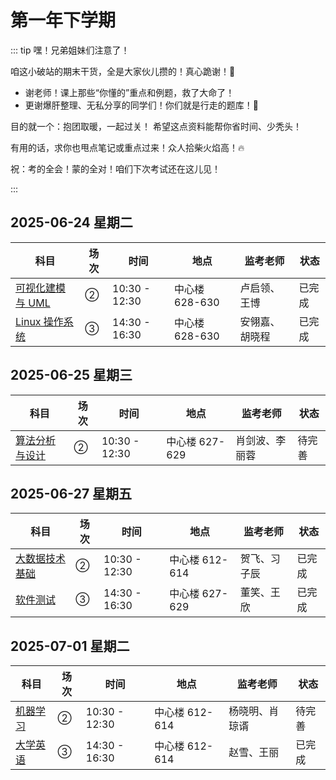 # 第一年下学期

::: tip 嘿！兄弟姐妹们注意了！

咱这小破站的期末干货，全是大家伙儿攒的！真心跪谢！🙏

- 谢老师！课上那些“你懂的”重点和例题，救了大命了！
- 更谢爆肝整理、无私分享的同学们！你们就是行走的题库！📝

目的就一个：抱团取暖，一起过关！
希望这点资料能帮你省时间、少秃头！

有用的话，求你也甩点笔记或重点过来！众人拾柴火焰高！🔥

祝：考的全会！蒙的全对！咱们下次考试还在这儿见！

:::

## 2025-06-24 星期二

| 科目                                                    | 场次 | 时间          | 地点           | 监考老师       | 状态   |
| ------------------------------------------------------- | ---- | ------------- | -------------- | -------------- | ------ |
| [可视化建模与 UML](./2025-06-24/00.可视化建模与-UML.md) | ②    | 10:30 - 12:30 | 中心楼 628-630 | 卢启领、王博   | 已完成 |
| [Linux 操作系统](./2025-06-24/01.Linux-操作系统.md)     | ③    | 14:30 - 16:30 | 中心楼 628-630 | 安翎嘉、胡晓程 | 已完成 |

## 2025-06-25 星期三

| 科目                                                | 场次 | 时间          | 地点           | 监考老师       | 状态   |
| --------------------------------------------------- | ---- | ------------- | -------------- | -------------- | ------ |
| [算法分析与设计](./2025-06-25/00.算法分析与设计.md) | ②    | 10:30 - 12:30 | 中心楼 627-629 | 肖剑波、李丽蓉 | 待完善 |

## 2025-06-27 星期五

| 科目                                                | 场次 | 时间          | 地点           | 监考老师     | 状态   |
| --------------------------------------------------- | ---- | ------------- | -------------- | ------------ | ------ |
| [大数据技术基础](./2025-06-27/00.大数据技术基础.md) | ②    | 10:30 - 12:30 | 中心楼 612-614 | 贺飞、习子辰 | 已完成 |
| [软件测试](./2025-06-27/01.软件测试.md)             | ③    | 14:30 - 16:30 | 中心楼 627-629 | 董笑、王欣   | 已完成 |

## 2025-07-01 星期二

| 科目                                    | 场次 | 时间          | 地点           | 监考老师       | 状态   |
| --------------------------------------- | ---- | ------------- | -------------- | -------------- | ------ |
| [机器学习](./2025-07-01/00.机器学习.md) | ②    | 10:30 - 12:30 | 中心楼 612-614 | 杨晓明、肖琼谞 | 待完善 |
| [大学英语](./2025-07-01/01.大学英语.md) | ③    | 14:30 - 16:30 | 中心楼 612-614 | 赵雪、王丽     | 已完成 |
